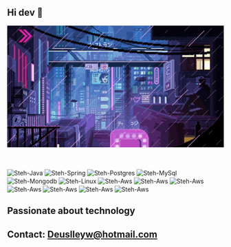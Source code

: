 ## Hi dev 👋

<img src="https://raw.githubusercontent.com/Deuslleyw/gif/main/2641074%20(1).gif">
  
  ## 
  
<div style="display: inline_block"><br>
  <img align="center" alt="Steh-Java" height="35" width="40" src="https://user-images.githubusercontent.com/25181517/117201156-9a724800-adec-11eb-9a9d-3cd0f67da4bc.png">
  <img align="center" alt="Steh-Spring" height="35" width="40" src="https://user-images.githubusercontent.com/25181517/117201470-f6d56780-adec-11eb-8f7c-e70e376cfd07.png">
  <img align="center" alt="Steh-Postgres" height="35" width="40" src="https://user-images.githubusercontent.com/25181517/183891303-41f257f8-6b3d-487c-aa56-c497b880d0fb.png">
  <img align="center" alt="Steh-MySql" height="35" width="40" src="https://user-images.githubusercontent.com/25181517/117207242-07d5a700-adf4-11eb-975e-be04e62b984b.png">
  <img align="center" alt="Steh-Mongodb" height="35" width="40" src="https://user-images.githubusercontent.com/25181517/117533873-484d4480-afef-11eb-9fad-67c8605e3592.png">
  <img align="center" alt="Steh-Linux" height="35" width="40" src="https://user-images.githubusercontent.com/25181517/183892181-ad32b69e-3603-418c-b8e7-99e976c2a784.png">
  <img align="center" alt="Steh-Aws" height="35" width="40" src="https://user-images.githubusercontent.com/25181517/190229463-87fa862f-ccf0-48da-8023-940d287df610.png"> 
  <img align="center" alt="Steh-Aws" height="35" width="40" src="https://user-images.githubusercontent.com/25181517/117208740-bfb78400-adf5-11eb-97bb-09072b6bedfc.png">
  <img align="center" alt="Steh-Aws" height="35" width="40" src="https://user-images.githubusercontent.com/25181517/183896128-ec99105a-ec1a-4d85-b08b-1aa1620b2046.png">
  <img align="center" alt="Steh-Aws" height="35" width="40" src="https://user-images.githubusercontent.com/25181517/182884177-d48a8579-2cd0-447a-b9a6-ffc7cb02560e.png">
  <img align="center" alt="Steh-Aws" height="35" width="40" src="https://user-images.githubusercontent.com/25181517/192107004-2d2fff80-d207-4916-8a3e-130fee5ee495.png">
  <img align="center" alt="Steh-Aws" height="35" width="40" src="https://user-images.githubusercontent.com/25181517/192108372-f71d70ac-7ae6-4c0d-8395-51d8870c2ef0.png">
  <img align="center" alt="Steh-Aws" height="35" width="40" src="	https://user-images.githubusercontent.com/25181517/192108374-8da61ba1-99ec-41d7-80b8-fb2f7c0a4948.png">


##  Passionate about technology 

##  Contact: Deuslleyw@hotmail.com
